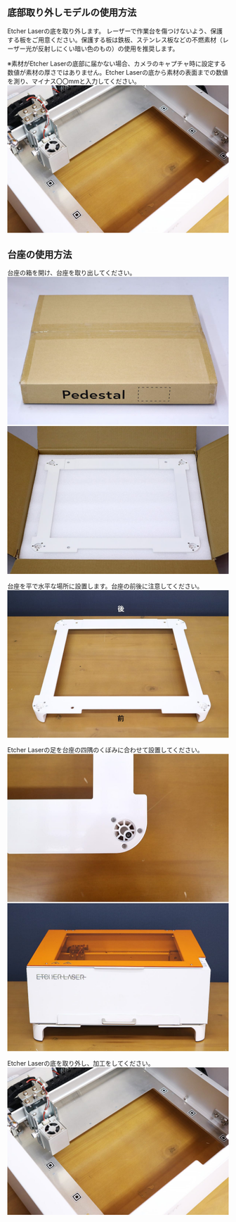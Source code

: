 ## 底部取り外しモデルの使用方法
Etcher Laserの底を取り外します。
レーザーで作業台を傷つけないよう、保護する板をご用意ください。保護する板は鉄板、ステンレス板などの不燃素材（レーザー光が反射しにくい暗い色のもの）の使用を推奨します。

※素材がEtcher Laserの底部に届かない場合、カメラのキャプチャ時に設定する数値が素材の厚さではありません。Etcher Laserの底から素材の表面までの数値を測り、マイナス〇〇mmと入力してください。
<img src="./images/Pedestal_6.jpg">

## 台座の使用方法
台座の箱を開け、台座を取り出してください。
<img src="./images/Pedestal_1.jpg">
<img src="./images/Pedestal_2.jpg">

台座を平で水平な場所に設置します。台座の前後に注意してください。
<img src="./images/Pedestal_3.jpg">

Etcher Laserの足を台座の四隅のくぼみに合わせて設置してください。
<img src="./images/Pedestal_4.jpg">
<img src="./images/Pedestal_5.jpg">

Etcher Laserの底を取り外し、加工をしてください。
<img src="./images/Pedestal_6.jpg">
